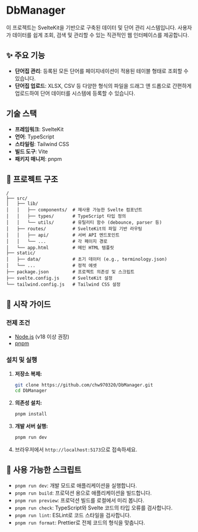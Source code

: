 # DbManager

이 프로젝트는 SvelteKit을 기반으로 구축된 데이터 및 단어 관리 시스템입니다. 사용자가 데이터를 쉽게 조회, 검색 및 관리할 수 있는 직관적인 웹 인터페이스를 제공합니다.

## ✨ 주요 기능

- **단어집 관리**: 등록된 모든 단어를 페이지네이션이 적용된 테이블 형태로 조회할 수 있습니다.
- **단어집 업로드**: XLSX, CSV 등 다양한 형식의 파일을 드래그 앤 드롭으로 간편하게 업로드하여 단어 데이터를 시스템에 등록할 수 있습니다.

## 기술 스택

- **프레임워크**: SvelteKit
- **언어**: TypeScript
- **스타일링**: Tailwind CSS
- **빌드 도구**: Vite
- **패키지 매니저**: pnpm

## 📁 프로젝트 구조

```
/
├── src/
│   ├── lib/
│   │   ├── components/  # 재사용 가능한 Svelte 컴포넌트
│   │   ├── types/       # TypeScript 타입 정의
│   │   └── utils/       # 유틸리티 함수 (debounce, parser 등)
│   ├── routes/          # SvelteKit의 파일 기반 라우팅
│   │   ├── api/         # 서버 API 엔드포인트
│   │   └── ...          # 각 페이지 경로
│   └── app.html         # 메인 HTML 템플릿
├── static/
│   ├── data/            # 초기 데이터 (e.g., terminology.json)
│   └── ...              # 정적 에셋
├── package.json         # 프로젝트 의존성 및 스크립트
├── svelte.config.js     # SvelteKit 설정
└── tailwind.config.js   # Tailwind CSS 설정
```

## 🚀 시작 가이드

### 전제 조건

- [Node.js](https://nodejs.org/) (v18 이상 권장)
- [pnpm](https://pnpm.io/)

### 설치 및 실행

1.  **저장소 복제:**

    ```bash
    git clone https://github.com/chw970320/DbManager.git
    cd DbManager
    ```

2.  **의존성 설치:**

    ```bash
    pnpm install
    ```

3.  **개발 서버 실행:**

    ```bash
    pnpm run dev
    ```

4.  브라우저에서 `http://localhost:5173`으로 접속하세요.

## 📜 사용 가능한 스크립트

- `pnpm run dev`: 개발 모드로 애플리케이션을 실행합니다.
- `pnpm run build`: 프로덕션 용으로 애플리케이션을 빌드합니다.
- `pnpm run preview`: 프로덕션 빌드를 로컬에서 미리 봅니다.
- `pnpm run check`: TypeScript와 Svelte 코드의 타입 오류를 검사합니다.
- `pnpm run lint`: ESLint로 코드 스타일을 검사합니다.
- `pnpm run format`: Prettier로 전체 코드의 형식을 맞춥니다.
